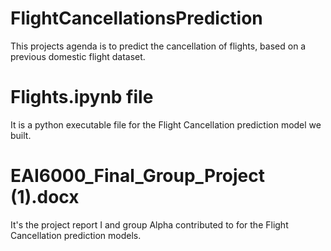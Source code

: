 # FlightCancellationsPrediction
This projects agenda is to predict the cancellation of flights, based on a previous domestic flight dataset. 

# Flights.ipynb file 
It is a python executable file for the Flight Cancellation prediction model we built.

# EAI6000_Final_Group_Project (1).docx
It's the project report I and group Alpha contributed to for the Flight Cancellation prediction models.
